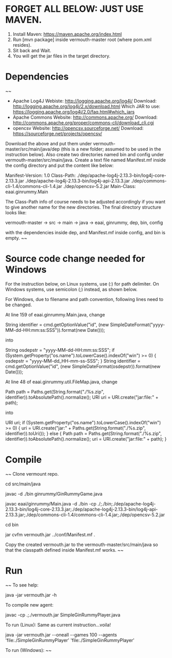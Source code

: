 # FORGET ALL BELOW: JUST USE MAVEN.

1. Install Maven: https://maven.apache.org/index.html
2. Run [mvn package] inside vermouth-master root (where pom.xml resides).
3. Sit back and Wait.
4. You will get the jar files in the target directory.

# Dependencies
~~
- Apache Log4J
	Webiste: http://logging.apache.org/log4j/
	Download: http://logging.apache.org/log4j/2.x/download.html
	Which JAR to use: https://logging.apache.org/log4j/2.0/faq.html#which_jars
- Apache Commons
	Website: http://commons.apache.org/
	Download: http://commons.apache.org/proper/commons-cli/download_cli.cgi
- opencsv
	Website: http://opencsv.sourceforge.net/
	Download: https://sourceforge.net/projects/opencsv/

Download the above and put them under vermouth-master/src/main/java/dep (this is a new folder; assumed to be used in the instruction below). Also create two directories named bin and config under vermouth-master/src/main/java. Create a text file named Manifest.mf inside the config directory and put the content like below:

Manifest-Version: 1.0
Class-Path: ./dep/apache-log4j-2.13.3-bin/log4j-core-2.13.3.jar ./dep/apache-log4j-2.13.3-bin/log4j-api-2.13.3.jar ./dep/commons-cli-1.4/commons-cli-1.4.jar ./dep/opencsv-5.2.jar
Main-Class: eaai.ginrummy.Main

The Class-Path info of course needs to be adjusted accordingly if you want to give another name for the new directories. The final directory structure looks like:

vermouth-master -> src -> main -> java -> eaai, ginrummy, dep, bin, config

with the dependencies inside dep, and Manifest.mf inside config, and bin is empty.
~~
# Source code change needed for Windows

For the instruction below, on Linux systems, use (:) for path delimiter. On Windows systems, use semicolon (;) instead, as shown below.

For Windows, due to filename and path convention, following lines need to be changed.

At line 159 of eaai.ginrummy.Main.java, change

String identifier = cmd.getOptionValue("id", (new SimpleDateFormat("yyyy-MM-dd-HH:mm:ss:SSS")).format(new Date()));

into

String osdepstr = "yyyy-MM-dd-HH:mm:ss:SSS";
if (System.getProperty("os.name").toLowerCase().indexOf("win") >= 0) {
	osdepstr = "yyyy-MM-dd_HH-mm-ss-SSS";
}
String identifier = cmd.getOptionValue("id", (new SimpleDateFormat(osdepstr)).format(new Date()));

At line 48 of eaai.ginrummy.util.FileMap.java, change

Path path = Paths.get(String.format("./%s.zip", identifier)).toAbsolutePath().normalize();
URI uri = URI.create("jar:file:" + path);

into

URI uri;
if (System.getProperty("os.name").toLowerCase().indexOf("win") >= 0) {
	uri = URI.create("jar:" + Paths.get(String.format("./%s.zip", identifier)).toUri());
} else {
	Path path = Paths.get(String.format("./%s.zip", identifier)).toAbsolutePath().normalize();
	uri = URI.create("jar:file:" + path);
}

# Compile
~~
Clone vermount repo.

cd src/main/java

javac -d ./bin ginrummy/GinRummyGame.java

javac eaai/ginrummy/Main.java -d ./bin -cp ./;./bin;./dep/apache-log4j-2.13.3-bin/log4j-core-2.13.3.jar;./dep/apache-log4j-2.13.3-bin/log4j-api-2.13.3.jar;./dep/commons-cli-1.4/commons-cli-1.4.jar;./dep/opencsv-5.2.jar

cd bin

jar cvfm vermouth.jar ../conf/Manifest.mf .

Copy the created vermouth.jar to the vermouth-master/src/main/java so that the classpath defined inside Manifest.mf works.
~~
# Run
~~
To see help:

java -jar vermouth.jar -h

To compile new agent:

javac -cp .;./vermouth.jar SimpleGinRummyPlayer.java

To run (Linux): Same as current instruction...voila!

java -jar vermouth.jar --oneall --games 100 --agents 'file:./SimpleGinRummyPlayer' 'file:./SimpleGinRummyPlayer'

To run (Windows):
~~
